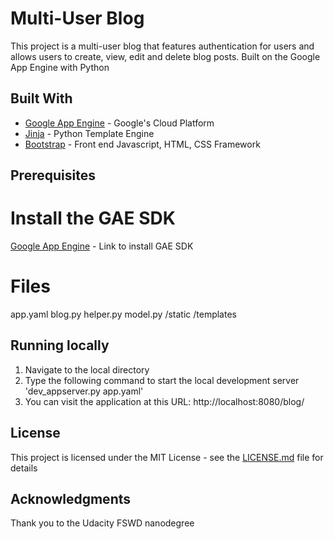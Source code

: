 # Multi-User Blog
This project is a multi-user blog that features authentication for users and allows users to create, view, edit and delete blog posts. Built on the Google App Engine with Python

## Built With
* [Google App Engine](https://cloud.google.com/appengine/docs) - Google's Cloud Platform
* [Jinja](http://jinja.pocoo.org/) - Python Template Engine
* [Bootstrap](http://getbootstrap.com/) - Front end Javascript, HTML, CSS Framework

## Prerequisites

# Install the GAE SDK
[Google App Engine](https://cloud.google.com/appengine/docs/python/download) - Link to install GAE SDK

# Files
app.yaml
blog.py
helper.py
model.py
/static
/templates

## Running locally
1. Navigate to the local directory
2. Type the following command to start the local development server  'dev_appserver.py app.yaml'
3. You can visit the application at this URL: http://localhost:8080/blog/

## License
This project is licensed under the MIT License - see the [LICENSE.md](LICENSE.md) file for details

## Acknowledgments
Thank you to the Udacity FSWD nanodegree